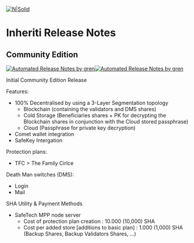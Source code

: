 [![N|Solid](https://docs.inheriti.com/img/Gradient_large.png)](https://inheriti.com/)

# Inheriti Release Notes

## Community Edition

[![Automated Release Notes by gren](https://img.shields.io/badge/Inheriti%20CE-V1.1.1.0-blue)](https://github-tools.github.io/github-release-notes/)[![Automated Release Notes by gren](https://img.shields.io/badge/Stable-Version-green)](https://github-tools.github.io/github-release-notes/)

Initial Community Edition Release

Features:

 * 100% Decentralised by using a 3-Layer Segmentation topology
    - Blockchain (containing the validators and DMS shares)
    - Cold Storage (Beneficiaries shares + PK for decrypting the Blockchain shares in conjunction with the Cloud stored passphrase)
    - Cloud (Passphrase for private key decryption)
 * Comet wallet integration
 * SafeKey Intergation

 Protection plans:

 * TFC > The Family Cirlce

 Death Man switches (DMS):

 * Login
 * Mail

SHA Utility & Payment Methods

 * SafeTech MPP node server
    - Cost of protection plan creation : 10.000 (10,000) SHA 
    - Cost per added store [additions to basic plan] : 1.000 (1,000) SHA (Backup Shares, Backup Validators Shares, ...)